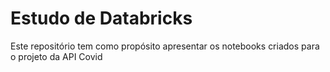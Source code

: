 # Estudo de Databricks

Este repositório tem como propósito apresentar os notebooks criados para o projeto da API Covid
